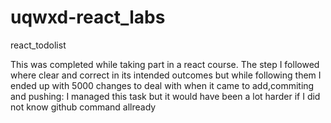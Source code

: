 # uqwxd-react_labs
react_todolist

This was completed while taking part in a react course. The step I followed where clear and correct in its intended outcomes but while following them I ended up with 5000 changes to deal with when it came to add,commiting and pushing: I managed this task but it would have been a lot harder if I did not know github command allready
